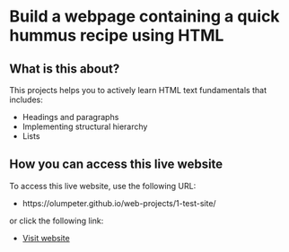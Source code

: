# Build a webpage containing a quick hummus recipe using HTML
## What is this about?

This projects helps you to actively learn HTML text fundamentals that includes:
<ul>
  <li>Headings and paragraphs</li>
  <li>Implementing structural hierarchy</li>
  <li>Lists</li>
</ul>

## How you can access this live website
<p>To access this live website, use the following URL:</p>
<ul>
  <li>https://olumpeter.github.io/web-projects/1-test-site/</li>
</ul>
<p>or click the following link:</p> 
<ul>
  <li><a href="https://olumpeter.github.io/web-projects/1-test-site/">Visit website</a></li>
</ul>



